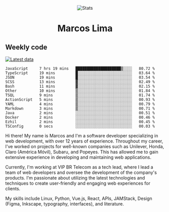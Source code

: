 <div align="center">
  <img src="https://user-images.githubusercontent.com/958723/207206099-04913a11-e77d-4b52-a9d3-5d702839508b.png" alt="Stats" />
  <h1>Marcos Lima</h1>
</div>

## Weekly code

[![Latest data](https://github.com/skvggor/skvggor/actions/workflows/main.yml/badge.svg)](https://github.com/skvggor/skvggor/actions/workflows/main.yml)

<!--START_SECTION:waka-->

```text
JavaScript     7 hrs 19 mins   ████████████████████▒░░░░   80.72 %
TypeScript     19 mins         █░░░░░░░░░░░░░░░░░░░░░░░░   03.64 %
JSON           19 mins         █░░░░░░░░░░░░░░░░░░░░░░░░   03.54 %
SCSS           13 mins         ▓░░░░░░░░░░░░░░░░░░░░░░░░   02.49 %
Bash           11 mins         ▓░░░░░░░░░░░░░░░░░░░░░░░░   02.15 %
Other          10 mins         ▒░░░░░░░░░░░░░░░░░░░░░░░░   01.84 %
TSQL           9 mins          ▒░░░░░░░░░░░░░░░░░░░░░░░░   01.74 %
ActionScript   5 mins          ▒░░░░░░░░░░░░░░░░░░░░░░░░   00.93 %
YAML           4 mins          ▒░░░░░░░░░░░░░░░░░░░░░░░░   00.79 %
Markdown       3 mins          ▒░░░░░░░░░░░░░░░░░░░░░░░░   00.71 %
Java           2 mins          ░░░░░░░░░░░░░░░░░░░░░░░░░   00.51 %
Docker         2 mins          ░░░░░░░░░░░░░░░░░░░░░░░░░   00.46 %
Ezhil          2 mins          ░░░░░░░░░░░░░░░░░░░░░░░░░   00.45 %
TSConfig       0 secs          ░░░░░░░░░░░░░░░░░░░░░░░░░   00.03 %
```

<!--END_SECTION:waka-->

  <p>Hi there! My name is Marcos and I'm a software developer specializing in web development, with over 12 years of experience. Throughout my career, I've worked on projects for well-known companies such as Unilever, Honda, Claro (América Móvil), Subaru, and Popeyes. This has allowed me to gain extensive experience in developing and maintaining web applications.</p>
  
  <p>Currently, I'm working at VIP BR Telecom as a tech lead, where I lead a team of web developers and oversee the development of the company's products. I'm passionate about utilizing the latest technologies and techniques to create user-friendly and engaging web experiences for clients.</p>
  
  <p>My skills include Linux, Python, Vue.js, React, APIs, JAMStack, Design (Figma, Inkscape, typography, interfaces), and literature.</p>
<!-- </details> -->

<!-- <div align="center">
  <h2>🤖 Recent Code Activity</h2>
  <img width="500" src="https://github-readme-stats.vercel.app/api/wakatime?username=skvggor&hide_title=true&layout=compact&theme=transparent" alt="Wakatime Stats" />
</div>

<br>

<div align="center">
  <h2>📈 GitHub Stats</h2>
  <img width="500" src="https://github-readme-stats.vercel.app/api?username=skvggor&show_icons=true&theme=transparent&hide_title=true&count_private=true" alt="GitHub Stats" />
</div>
 -->
